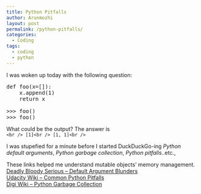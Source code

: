 ```yaml
---
title: Python Pitfalls
author: Arunmozhi
layout: post
permalink: /python-pitfalls/
categories:
  - Coding
tags:
  - coding
  - python
---
```

I was woken up today with the following question:

<pre class="brush: python; title: ; notranslate" title="">def foo(x=[]):
    x.append(1)
    return x

&gt;&gt;&gt; foo()
&gt;&gt;&gt; foo()
</pre>

What could be the output? The answer is  
`<br />
[1]<br />
[1, 1]<br />
`

I was stupefied for a minute before I started DuckDuckGo-ing *Python default arguments*, *Python garbage collection*, *Python pitfalls*..etc.,

These links helped me understand mutable objects&#8217; memory management.  
[Deadly Bloody Serious &#8211; Default Argument Blunders][1]  
[Udacity Wiki &#8211; Common Python Pitfalls][2]  
[Digi Wiki &#8211; Python Garbage Collection][3]

 [1]: http://www.deadlybloodyserious.com/2008/05/default-argument-blunders/
 [2]: https://www.udacity.com/wiki/common-python-pitfalls
 [3]: http://www.digi.com/wiki/developer/index.php/Python_Garbage_Collection